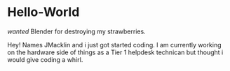 # Hello-World

*wanted* Blender for destroying my strawberries.

Hey! Names JMacklin and i just got started coding. I am currently working on the hardware side of things as a Tier 1 helpdesk technican but thought i would give coding a whirl. 
